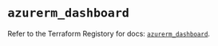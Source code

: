 # `azurerm_dashboard`

Refer to the Terraform Registory for docs: [`azurerm_dashboard`](https://registry.terraform.io/providers/hashicorp/azurerm/3.71.0/docs/resources/dashboard).
